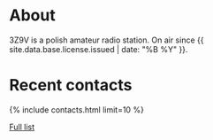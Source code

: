 
# About

3Z9V is a polish amateur radio station. On air since {{ site.data.base.license.issued | date: "%B %Y" }}.

# Recent contacts

{% include contacts.html limit=10 %}

[Full list](/contacts)
